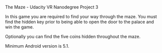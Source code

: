 The Maze - Udacity VR Nanodegree Project 3

In this game you are required to find your way through the maze.  You must find the hidden key 
prior to being able to open the door to the palace and win the game.

Optionally you can find the five coins hidden throughout the maze.

Minimum Android version is 5.1.  

